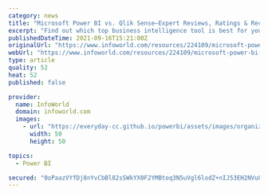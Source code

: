 ```yaml
---
category: news
title: "Microsoft Power BI vs. Qlik Sense—Expert Reviews, Ratings & Recommendations 2021"
excerpt: "Find out which top business intelligence tool is best for your needs. Get a features-to features comparison of Power BI vs. Qlik Sense—along with expert recommendations to help guide your decision."
publishedDateTime: 2021-09-16T15:21:00Z
originalUrl: "https://www.infoworld.com/resources/224109/microsoft-power-bi-vs-qlik-sense-expert-reviews-ratings-recommendations-2021"
webUrl: "https://www.infoworld.com/resources/224109/microsoft-power-bi-vs-qlik-sense-expert-reviews-ratings-recommendations-2021"
type: article
quality: 52
heat: 52
published: false

provider:
  name: InfoWorld
  domain: infoworld.com
  images:
    - url: "https://everyday-cc.github.io/powerbi/assets/images/organizations/infoworld.com-50x50.jpg"
      width: 50
      height: 50

topics:
  - Power BI

secured: "0oPaazVYfDj8nYvCbBl82sSWkYX0F2YMBtoq3N5uVgl6lodZ+nIJ53EH2NVu8fYv+iqDS6HUXV7chpOzWjAEvTi7yy8MyeAHaDkxM+OsjXdsb9VQ7nuaHiKpQ80WJa+gtX+lRU9ebtFhgFaUWUwSCPJnw02yUDuIX9LUjltdINyb+a0RjVtMSC98Lc5ld/7320BcR0mjyKqrKGq0O76Hy5UWQKPy96YXLxRnC4UkaZWn8tocGQ54RJ398Wry5T96t9VPc2sJXIOPv7YQD1VMYrfJ/rykx88TdFzRdi1yw9VblRExE1iTuMtpApwek/DfufPtwqR4D8nR37EE49zSHe4SQ4y3i16Rri4oypeb67w=;4hnv6F1Q7K2M5KtYyG7WjQ=="
---
```


